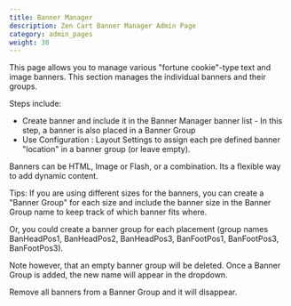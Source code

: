 ```yaml
---
title: Banner Manager
description: Zen Cart Banner Manager Admin Page 
category: admin_pages
weight: 30 
---
```


This page allows you to manage various "fortune cookie"-type text and image banners.
This section manages the individual banners and their groups.

Steps include: 

- Create banner and include it in the Banner Manager banner list - In this step, a banner is also placed in a Banner Group 
- Use Configuration : Layout Settings to assign each pre defined banner "location" in a banner group (or leave empty).

Banners can be HTML, Image or Flash, or a combination. Its a flexible way to add dynamic content.

Tips: If you are using different sizes for the banners, you can create a "Banner Group" for each size and include the banner size in the Banner Group name to keep track of which banner fits where.

Or, you could create a banner group for each placement (group names BanHeadPos1, BanHeadPos2, BanHeadPos3, BanFootPos1, BanFootPos3, BanFootPos3).

Note however, that an empty banner group will be deleted. Once a Banner Group is added, the new name will appear in the dropdown.

Remove all banners from a Banner Group and it will disappear.

